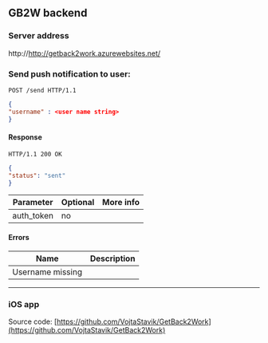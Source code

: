 ## GB2W backend

### Server address

http://http://getback2work.azurewebsites.net/


### Send push notification to user:
~~~HTTP
POST /send HTTP/1.1
~~~

~~~JSON
{
"username" : <user name string>
}
~~~
 


#### Response

~~~HTTP
HTTP/1.1 200 OK
~~~

~~~JSON
{
"status": "sent"
}
~~~

Parameter            | Optional | More info
-------------------- | -------- | ---------
auth_token           | no       



#### Errors


Name               | Description
------------------ | -----------
Username missing   | 

  
  
---


### iOS app

Source code: [https://github.com/VojtaStavik/GetBack2Work](https://github.com/VojtaStavik/GetBack2Work)

